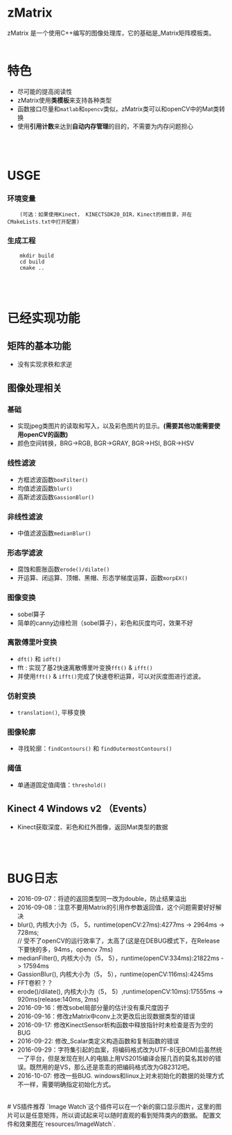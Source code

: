 # zMatrix

zMatrix 是一个使用C++编写的图像处理库，它的基础是_Matrix矩阵模板类。
<br><br>

# 特色
* 尽可能的提高阅读性<br>
* zMatrix使用**类模板**来支持各种类型<br>
* 函数接口尽量和`matlab`和`opencv`类似，zMatrix类可以和openCV中的Mat类转换<br>
* 使用**引用计数**来达到**自动内存管理**的目的，不需要为内存问题担心

<br><br>

# USGE
### 环境变量
```
    (可选：如果使用Kinect， KINECTSDK20_DIR，Kinect的根目录，并在CMakeLists.txt中打开配置)
```

### 生成工程
```
    mkdir build
    cd build
    cmake ..
```

<br><br>

# 已经实现功能

## 矩阵的基本功能
* 没有实现求秩和求逆

## 图像处理相关
### 基础
* 实现jpeg类图片的读取和写入，以及彩色图片的显示。**(需要其他功能需要使用openCV的函数)**
* 颜色空间转换，BRG->RGB, BGR->GRAY, BGR->HSI, BGR->HSV

### 线性滤波
* 方框滤波函数`boxFilter()`
* 均值滤波函数`blur()`
* 高斯滤波函数`GassionBlur()`

### 非线性滤波
* 中值滤波函数`medianBlur()`

### 形态学滤波
* 腐蚀和膨胀函数`erode()/dilate()`
* 开运算、闭运算、顶帽、黑帽、形态学梯度运算，函数`morpEX()`

### 图像变换
* sobel算子
* 简单的canny边缘检测（sobel算子），彩色和灰度均可，效果不好

### 离散傅里叶变换
* `dft()` 和 `idft()`
* fft : 实现了基2快速离散傅里叶变换`fft()` & `ifft()`
* 并使用`fft()` & `ifft()`完成了快速卷积运算，可以对灰度图进行滤波。

### 仿射变换
* `translation()`, 平移变换

### 图像轮廓
* 寻找轮廓：`findContours()` 和 `findOutermostContours()`

### 阈值
* 单通道固定值阈值：`threshold()`

## Kinect 4 Windows v2 （Events）
* Kinect获取深度、彩色和红外图像，返回Mat类型的数据

<br><br>

# BUG日志

* 2016-09-07：将迹的返回类型同一改为double，防止结果溢出
* 2016-09-08：注意不要用Matrix的引用作参数返回值，这个问题需要好好解决
* blur(), 内核大小为（5， 5，runtime(openCV:27ms):4277ms -> 2964ms -> 728ms;<br>// 受不了openCV的运行效率了，太高了(这是在DEBUG模式下，在Release下要快的多，94ms，opencv 7ms)
* medianFilter(), 内核大小为（5， 5），runtime(openCV:334ms):21822ms - > 17594ms
* GassionBlur(), 内核大小为（5， 5），runtime(openCV:116ms):4245ms
* FFT卷积？？
* erode()/dilate(), 内核大小为（5， 5）,runtime(openCV:10ms):17555ms -> 920ms(release:140ms, 2ms)
* 2016-09-16：修改sobel局部分量的估计没有乘尺度因子
* 2016-09-16：修改zMatrix中conv上次更改后出现数据类型的错误
* 2016-09-17: 修改KinectSensor析构函数中释放指针时未检查是否为空的BUG
* 2016-09-22: 修改_Scalar类定义构造函数和复制函数的错误
* 2016-09-29：字符集引起的血案，将编码格式改为UTF-8(无BOM)后虽然统一了平台，但是发现在别人的电脑上用VS2015编译会报几百的莫名其妙的错误。既然用的是VS，那么还是乖乖的把编码格式改为GB2312吧。
* 2016-10-07: 修改一些BUG. windows和linux上对未初始化的数据的处理方式不一样，需要明确指定初始化方式。

<br>
# VS插件推荐
`Image Watch`这个插件可以在一个新的窗口显示图片，这里的图片可以是任意矩阵，所以调试起来可以随时直观的看到矩阵类内的数据。
配置文件和效果图在`resources/ImageWatch`.